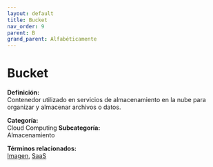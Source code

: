 ```yaml
---
layout: default
title: Bucket
nav_order: 9
parent: B
grand_parent: Alfabéticamente
---
```


# Bucket

**Definición:**  
Contenedor utilizado en servicios de almacenamiento en la nube para organizar y almacenar archivos o datos.

**Categoría:**  
Cloud Computing 
**Subcategoría:**  
Almacenamiento

**Términos relacionados:**  
[Imagen](https://maleniski.github.io/diccionario-angl-tec-mx/docs/alfabeticamente/I/imagen.html), [SaaS](https://maleniski.github.io/diccionario-angl-tec-mx/docs/alfabeticamente/S/saas.html)
